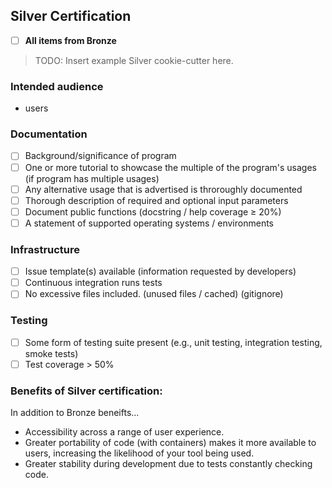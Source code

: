 ## Silver Certification

- [ ] **All items from Bronze**

> TODO: Insert example Silver cookie-cutter here.

### Intended audience
* users

### Documentation

- [ ] Background/significance of program
- [ ] One or more tutorial to showcase the multiple of the program's usages (if program has multiple usages)
- [ ] Any alternative usage that is advertised is throroughly documented
- [ ] Thorough description of required and optional input parameters
- [ ] Document public functions (docstring / help coverage ≥ 20%)
- [ ] A statement of supported operating systems / environments

### Infrastructure

- [ ] Issue template(s) available (information requested by developers)
- [ ] Continuous integration runs tests
- [ ] No excessive files included. (unused files / cached) (gitignore)

### Testing

- [ ] Some form of testing suite present (e.g., unit testing, integration testing, smoke tests)
- [ ] Test coverage > 50%

### Benefits of Silver certification:
In addition to Bronze beneifts...
- Accessibility across a range of user experience.
- Greater portability of code (with containers) makes it more available to users, increasing the likelihood of your tool being used.
- Greater stability during development due to tests constantly checking code.

